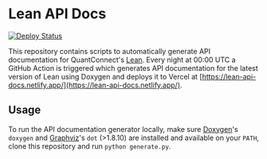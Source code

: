 # Lean API Docs

[![Deploy Status](https://github.com/jmerle/lean-api-docs/workflows/Deploy/badge.svg)](https://github.com/jmerle/lean-api-docs/actions?query=workflow%3ADeploy)

This repository contains scripts to automatically generate API documentation for QuantConnect's [Lean](https://github.com/QuantConnect/Lean). Every night at 00:00 UTC a GitHub Action is triggered which generates API documentation for the latest version of Lean using Doxygen and deploys it to Vercel at [https://lean-api-docs.netlify.app/](https://lean-api-docs.netlify.app/).

## Usage

To run the API documentation generator locally, make sure [Doxygen](https://www.doxygen.nl/index.html)'s `doxygen` and [Graphviz](https://graphviz.org/)'s `dot` (>1.8.10) are installed and available on your `PATH`, clone this repository and run `python generate.py`.
